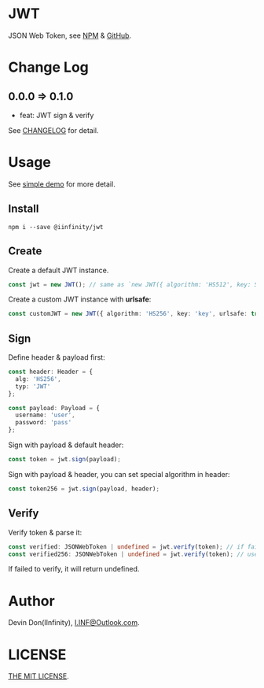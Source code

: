 # JWT

JSON Web Token, see [NPM](https://www.npmjs.com/package/@iinfinity/jwt) & [GitHub](https://github.com/DevinDon/jwt).

# Change Log

## 0.0.0 => 0.1.0

- feat: JWT sign & verify

See [CHANGELOG](https://github.com/DevinDon/jwt/blob/master/docs/CHANGELOG.md) for detail.

# Usage

See [simple demo](https://github.com/DevinDon/jwt/blob/master/src/demo/index.ts) for more detail.

## Install

```shell
npm i --save @iinfinity/jwt
```

## Create

Create a default JWT instance.

```typescript
const jwt = new JWT(); // same as `new JWT({ algorithm: 'HS512', key: String(Date.now()), urlsafe: false })`
```

Create a custom JWT instance with **urlsafe**:

```typescript
const customJWT = new JWT({ algorithm: 'HS256', key: 'key', urlsafe: true });
```

## Sign

Define header & payload first:

```typescript
const header: Header = {
  alg: 'HS256',
  typ: 'JWT'
};

const payload: Payload = {
  username: 'user',
  password: 'pass'
};
```

Sign with payload & default header:

```typescript
const token = jwt.sign(payload);
```

Sign with payload & header, you can set special algorithm in header:

```typescript
const token256 = jwt.sign(payload, header);
```

## Verify

Verify token & parse it:

```typescript
const verified: JSONWebToken | undefined = jwt.verify(token); // if failed to verify, return undefined
const verified256: JSONWebToken | undefined = jwt.verify(token); // use header.alg as Algorithm
```

If failed to verify, it will return undefined.

# Author

Devin Don(IInfinity), <I.INF@Outlook.com>.

# LICENSE

[THE MIT LICENSE](https://github.com/DevinDon/jwt/blob/master/LICENSE).
